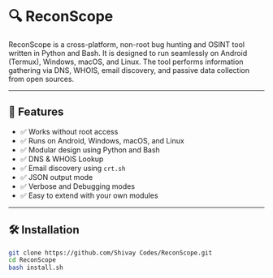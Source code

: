 # 🔍 ReconScope

ReconScope is a cross-platform, non-root bug hunting and OSINT tool written in Python and Bash. It is designed to run seamlessly on Android (Termux), Windows, macOS, and Linux. The tool performs information gathering via DNS, WHOIS, email discovery, and passive data collection from open sources.

---

## 🚀 Features

- ✅ Works without root access
- ✅ Runs on Android, Windows, macOS, and Linux
- ✅ Modular design using Python and Bash
- ✅ DNS & WHOIS Lookup
- ✅ Email discovery using `crt.sh`
- ✅ JSON output mode
- ✅ Verbose and Debugging modes
- ✅ Easy to extend with your own modules

---

## 🛠 Installation

```bash
git clone https://github.com/Shivay Codes/ReconScope.git
cd ReconScope
bash install.sh

